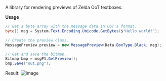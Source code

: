 A library for rendering previews of Zelda OoT textboxes.

<b>Usage</b>
```csharp
// Get a byte array with the message data in OoT's format.
byte[] msg = System.Text.Encoding.Unicode.GetBytes($"Hello world!");

// Create the preview class.
MessagePreview preview = new MessagePreview(Data.BoxType.Black, msg);

// Get and save the bitmap.
Bitmap bmp = msgP1.GetPreview();
bmp.Save("out.png");
```
Result:
![image](https://user-images.githubusercontent.com/43761362/130130443-7e9fa915-7e7e-408a-85ef-69434bafb035.png)


